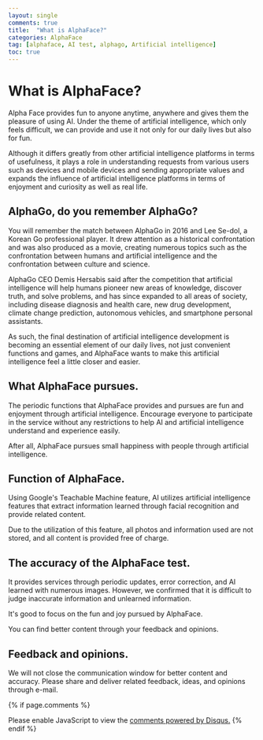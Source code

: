 ```yaml
---
layout: single
comments: true
title:  "What is AlphaFace?"
categories: AlphaFace
tag: [alphaface, AI test, alphago, Artificial intelligence]
toc: true
---
```


# What is AlphaFace?

Alpha Face provides fun to anyone anytime, anywhere and gives them the pleasure of using AI. Under the theme of artificial intelligence, which only feels difficult, we can provide and use it not only for our daily lives but also for fun.

Although it differs greatly from other artificial intelligence platforms in terms of usefulness, it plays a role in understanding requests from various users such as devices and mobile devices and sending appropriate values and expands the influence of artificial intelligence platforms in terms of enjoyment and curiosity as well as real life.


## AlphaGo, do you remember AlphaGo?

You will remember the match between AlphaGo in 2016 and Lee Se-dol, a Korean Go professional player. It drew attention as a historical confrontation and was also produced as a movie, creating numerous topics such as the confrontation between humans and artificial intelligence and the confrontation between culture and science.

AlphaGo CEO Demis Hersabis said after the competition that artificial intelligence will help humans pioneer new areas of knowledge, discover truth, and solve problems, and has since expanded to all areas of society, including disease diagnosis and health care, new drug development, climate change prediction, autonomous vehicles, and smartphone personal assistants.

As such, the final destination of artificial intelligence development is becoming an essential element of our daily lives, not just convenient functions and games, and AlphaFace wants to make this artificial intelligence feel a little closer and easier.


## What AlphaFace pursues.

The periodic functions that AlphaFace provides and pursues are fun and enjoyment through artificial intelligence. Encourage everyone to participate in the service without any restrictions to help AI and artificial intelligence understand and experience easily.

After all, AlphaFace pursues small happiness with people through artificial intelligence.


## Function of AlphaFace.

Using Google's Teachable Machine feature, AI utilizes artificial intelligence features that extract information learned through facial recognition and provide related content.

Due to the utilization of this feature, all photos and information used are not stored, and all content is provided free of charge.


## The accuracy of the AlphaFace test.

It provides services through periodic updates, error correction, and AI learned with numerous images. However, we confirmed that it is difficult to judge inaccurate information and unlearned information.

It's good to focus on the fun and joy pursued by AlphaFace.

You can find better content through your feedback and opinions.


## Feedback and opinions.

We will not close the communication window for better content and accuracy. Please share and deliver related feedback, ideas, and opinions through e-mail.



{% if page.comments %}
<div id="disqus_thread"></div>
<script>
    /**
    *  RECOMMENDED CONFIGURATION VARIABLES: EDIT AND UNCOMMENT THE SECTION BELOW TO INSERT DYNAMIC VALUES FROM YOUR PLATFORM OR CMS.
    *  LEARN WHY DEFINING THESE VARIABLES IS IMPORTANT: https://disqus.com/admin/universalcode/#configuration-variables    */
    
    var disqus_config = function () {
    this.page.url = "{{ page.url | absolute_url }};";  // Replace PAGE_URL with your page's canonical URL variable
    this.page.identifier = "{{ page.id }}";; // Replace PAGE_IDENTIFIER with your page's unique identifier variable
    };
    
    (function() { // DON'T EDIT BELOW THIS LINE
    var d = document, s = d.createElement('script');
    s.src = 'https://alphafaceblog.disqus.com/embed.js';
    s.setAttribute('data-timestamp', +new Date());
    (d.head || d.body).appendChild(s);
    })();
</script>
<noscript>Please enable JavaScript to view the <a href="https://disqus.com/?ref_noscript">comments powered by Disqus.</a></noscript>
{% endif %}